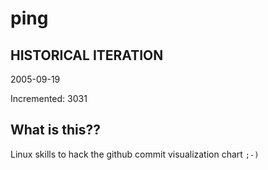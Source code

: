 # ping

## HISTORICAL ITERATION
2005-09-19

Incremented: 3031

## What is this?? 
Linux skills to hack the github commit visualization chart `;-)`
